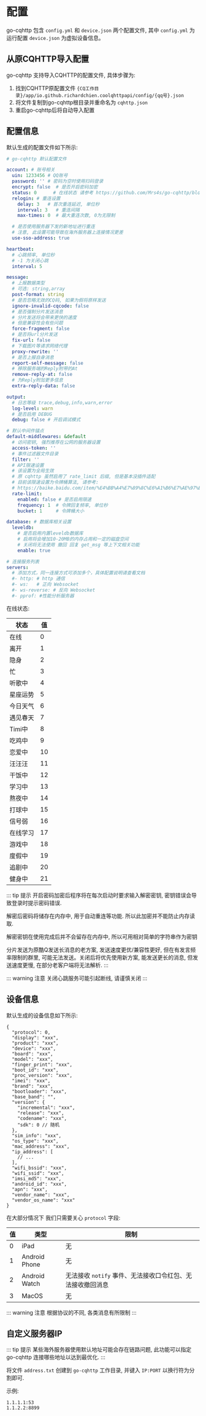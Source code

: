# 配置

go-cqhttp 包含 `config.yml` 和 `device.json` 两个配置文件, 其中 `config.yml` 为运行配置 `device.json` 为虚拟设备信息。

## 从原CQHTTP导入配置

go-cqhttp 支持导入CQHTTP的配置文件, 具体步骤为: 

1. 找到CQHTTP原配置文件 `{CQ工作目录}/app/io.github.richardchien.coolqhttpapi/config/{qq号}.json`
2. 将文件复制到go-cqhttp根目录并重命名为 `cqhttp.json`
3. 重启go-cqhttp后将自动导入配置

## 配置信息

默认生成的配置文件如下所示: 

```yaml
# go-cqhttp 默认配置文件

account: # 账号相关
  uin: 1233456 # QQ账号
  password: '' # 密码为空时使用扫码登录
  encrypt: false  # 是否开启密码加密
  status: 0      # 在线状态 请参考 https://github.com/Mrs4s/go-cqhttp/blob/dev/docs/config.md#在线状态
  relogin: # 重连设置
    delay: 3   # 首次重连延迟, 单位秒
    interval: 3   # 重连间隔
    max-times: 0  # 最大重连次数, 0为无限制

  # 是否使用服务器下发的新地址进行重连
  # 注意, 此设置可能导致在海外服务器上连接情况更差
  use-sso-address: true

heartbeat:
  # 心跳频率, 单位秒
  # -1 为关闭心跳
  interval: 5

message:
  # 上报数据类型
  # 可选: string,array
  post-format: string
  # 是否忽略无效的CQ码, 如果为假将原样发送
  ignore-invalid-cqcode: false
  # 是否强制分片发送消息
  # 分片发送将会带来更快的速度
  # 但是兼容性会有些问题
  force-fragment: false
  # 是否将url分片发送
  fix-url: false
  # 下载图片等请求网络代理
  proxy-rewrite: ''
  # 是否上报自身消息
  report-self-message: false
  # 移除服务端的Reply附带的At
  remove-reply-at: false
  # 为Reply附加更多信息
  extra-reply-data: false

output:
  # 日志等级 trace,debug,info,warn,error
  log-level: warn
  # 是否启用 DEBUG
  debug: false # 开启调试模式

# 默认中间件锚点
default-middlewares: &default
  # 访问密钥, 强烈推荐在公网的服务器设置
  access-token: ''
  # 事件过滤器文件目录
  filter: ''
  # API限速设置
  # 该设置为全局生效
  # 原 cqhttp 虽然启用了 rate_limit 后缀, 但是基本没插件适配
  # 目前该限速设置为令牌桶算法, 请参考:
  # https://baike.baidu.com/item/%E4%BB%A4%E7%89%8C%E6%A1%B6%E7%AE%97%E6%B3%95/6597000?fr=aladdin
  rate-limit:
    enabled: false # 是否启用限速
    frequency: 1  # 令牌回复频率, 单位秒
    bucket: 1     # 令牌桶大小

database: # 数据库相关设置
  leveldb:
    # 是否启用内置leveldb数据库
    # 启用将会增加10-20MB的内存占用和一定的磁盘空间
    # 关闭将无法使用 撤回 回复 get_msg 等上下文相关功能
    enable: true

# 连接服务列表
servers:
  # 添加方式，同一连接方式可添加多个，具体配置说明请查看文档
  #- http: # http 通信
  #- ws:   # 正向 Websocket
  #- ws-reverse: # 反向 Websocket
  #- pprof: #性能分析服务器
```

在线状态:

| 状态 | 值 |
| -----|----|
| 在线  |  0 |
| 离开 | 1 |
| 隐身 | 2 |
| 忙 | 3 |
| 听歌中 | 4 |
| 星座运势 | 5 |
| 今日天气 | 6 |
| 遇见春天 | 7 |
| Timi中 | 8 |
| 吃鸡中 | 9 |
| 恋爱中 | 10 |
| 汪汪汪 | 11 |
| 干饭中 | 12 |
| 学习中 | 13 |
| 熬夜中 | 14 |
| 打球中 | 15 |
| 信号弱 | 16 |
| 在线学习 | 17 |
| 游戏中 | 18 |
| 度假中 | 19 |
| 追剧中 | 20 |
| 健身中 | 21 |

::: tip 提示
开启密码加密后程序将在每次启动时要求输入解密密钥, 密钥错误会导致登录时提示密码错误.

解密后密码将储存在内存中, 用于自动重连等功能. 所以此加密并不能防止内存读取.

解密密钥在使用完成后并不会留存在内存中, 所以可用相对简单的字符串作为密钥

分片发送为原酷Q发送长消息的老方案, 发送速度更优/兼容性更好, 但在有发言频率限制的群里, 可能无法发送。关闭后将优先使用新方案, 能发送更长的消息, 但发送速度更慢, 在部分老客户端将无法解析.
:::

::: warning 注意
关闭心跳服务可能引起断线, 请谨慎关闭
:::

## 设备信息

默认生成的设备信息如下所示: 

```json5
{
  "protocol": 0,
  "display": "xxx",
  "product": "xxx",
  "device": "xxx",
  "board": "xxx",
  "model": "xxx",
  "finger_print": "xxx",
  "boot_id": "xxx",
  "proc_version": "xxx",
  "imei": "xxx",
  "brand": "xxx",
  "bootloader": "xxx",
  "base_band": "",
  "version": {
    "incremental": "xxx",
    "release": "xxx",
    "codename": "xxx",
    "sdk": 0 // 随机
  },
  "sim_info": "xxx",
  "os_type": "xxx",
  "mac_address": "xxx",
  "ip_address": [
    // ...
  ],
  "wifi_bssid": "xxx",
  "wifi_ssid": "xxx",
  "imsi_md5": "xxx",
  "android_id": "xxx",
  "apn": "xxx",
  "vendor_name": "xxx",
  "vendor_os_name": "xxx"
}
```

在大部分情况下 我们只需要关心 `protocol` 字段: 

| 值  | 类型          | 限制                                                             |
| --- | ------------- | ---------------------------------------------------------------- |
| 0   | iPad          | 无                                                               |
| 1   | Android Phone | 无                                                               |
| 2   | Android Watch | 无法接收 `notify` 事件、无法接收口令红包、无法接收撤回消息            |
| 3   | MacOS         | 无                                                               |

::: warning 注意
根据协议的不同, 各类消息有所限制
:::

## 自定义服务器IP

::: tip 提示
某些海外服务器使用默认地址可能会存在链路问题, 此功能可以指定 go-cqhttp 连接哪些地址以达到最优化.
:::

将文件 `address.txt` 创建到 `go-cqhttp` 工作目录, 并键入 `IP:PORT` 以换行符为分割即可.

示例:
```
1.1.1.1:53
1.1.2.2:8899
```

